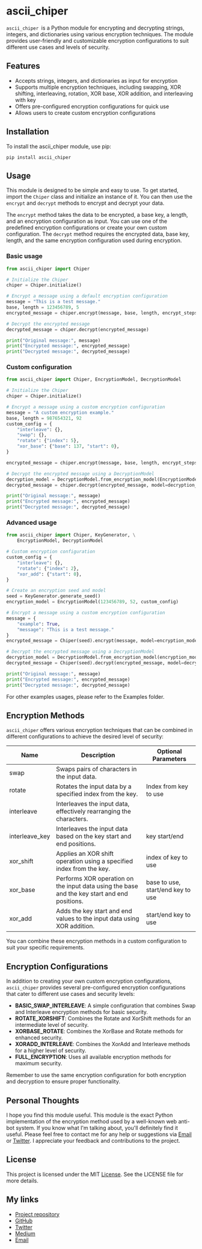 # ascii_chiper
`ascii_chiper `is a Python module for encrypting and decrypting strings, integers, and dictionaries using various encryption techniques. The module provides user-friendly and customizable encryption configurations to suit different use cases and levels of security.

## Features
- Accepts strings, integers, and dictionaries as input for encryption
- Supports multiple encryption techniques, including swapping, XOR shifting, interleaving, rotation, XOR base, XOR addition, and interleaving with key
- Offers pre-configured encryption configurations for quick use
- Allows users to create custom encryption configurations

## Installation
To install the ascii_chiper module, use pip: 
```
pip install ascii_chiper
```

## Usage

This module is designed to be simple and easy to use. To get started, import the `Chiper` class and initialize an instance of it. You can then use the `encrypt` and `decrypt` methods to encrypt and decrypt your data.

The `encrypt` method takes the data to be encrypted, a base key, a length, and an encryption configuration as input. You can use one of the predefined encryption configurations or create your own custom configuration. The `decrypt` method requires the encrypted data, base key, length, and the same encryption configuration used during encryption.

### Basic usage
```python
from ascii_chiper import Chiper

# Initialize the Chiper
chiper = Chiper.initialize()

# Encrypt a message using a default encryption configuration
message = "This is a test message."
base, length = 123456789, 5
encrypted_message = chiper.encrypt(message, base, length, encrypt_steps=Chiper.XORBASE_ROTATE)

# Decrypt the encrypted message
decrypted_message = chiper.decrypt(encrypted_message)

print("Original message:", message)
print("Encrypted message:", encrypted_message)
print("Decrypted message:", decrypted_message)
```

### Custom configuration
```python
from ascii_chiper import Chiper, EncryptionModel, DecryptionModel

# Initialize the Chiper
chiper = Chiper.initialize()

# Encrypt a message using a custom encryption configuration
message = "A custom encryption example."
base, length = 987654321, 92
custom_config = {
    "interleave": {},
    "swap": {},
    "rotate": {"index": 5},
    "xor_base": {"base": 137, "start": 0},
}

encrypted_message = chiper.encrypt(message, base, length, encrypt_steps=custom_config)

# Decrypt the encrypted message using a DecryptionModel
decryption_model = DecryptionModel.from_encryption_model(EncryptionModel(base, length, custom_config))
decrypted_message = chiper.decrypt(encrypted_message, model=decryption_model)

print("Original message:", message)
print("Encrypted message:", encrypted_message)
print("Decrypted message:", decrypted_message)
```

### Advanced usage
```python
from ascii_chiper import Chiper, KeyGenerator, \
    EncryptionModel, DecryptionModel

# Custom encryption configuration
custom_config = {
    "interleave": {},
    "rotate": {"index": 2},
    "xor_add": {"start": 0},
}

# Create an encryption seed and model
seed = KeyGenerator.generate_seed()
encryption_model = EncryptionModel(123456789, 52, custom_config)

# Encrypt a message using a custom encryption configuration
message = {
    "example": True,
    "message": "This is a test message."
}
encrypted_message = Chiper(seed).encrypt(message, model=encryption_model)

# Decrypt the encrypted message using a DecryptionModel
decryption_model = DecryptionModel.from_encryption_model(encryption_model)
decrypted_message = Chiper(seed).decrypt(encrypted_message, model=decryption_model)

print("Original message:", message)
print("Encrypted message:", encrypted_message)
print("Decrypted message:", decrypted_message)
```
For other examples usages, please refer to the Examples folder.

## Encryption Methods

`ascii_chiper` offers various encryption techniques that can be combined in different configurations to achieve the desired level of security:

| Name            | Description                                          | Optional Parameters                 |
|-----------------|------------------------------------------------------|-------------------------------------|
| swap            | Swaps pairs of characters in the input data.         |                                     |
| rotate          | Rotates the input data by a specified index from the key. | Index from key to use           |
| interleave      | Interleaves the input data, effectively rearranging the characters. |                             |
| interleave_key  | Interleaves the input data based on the key start and end positions. | key start/end                 |
| xor_shift       | Applies an XOR shift operation using a specified index from the key. | index of key to use           |
| xor_base        | Performs XOR operation on the input data using the base and the key start and end positions. | base to use, start/end key to use |
| xor_add         | Adds the key start and end values to the input data using XOR addition. | start/end key to use         |

You can combine these encryption methods in a custom configuration to suit your specific requirements.

## Encryption Configurations
In addition to creating your own custom encryption configurations, `ascii_chiper` provides several pre-configured encryption configurations that cater to different use cases and security levels:

- **BASIC_SWAP_INTERLEAVE**: A simple configuration that combines Swap and Interleave encryption methods for basic security.
- **ROTATE_XORSHIFT**: Combines the Rotate and XorShift methods for an intermediate level of security.
- **XORBASE_ROTATE**: Combines the XorBase and Rotate methods for enhanced security.
- **XORADD_INTERLEAVE**: Combines the XorAdd and Interleave methods for a higher level of security.
- **FULL_ENCRYPTION**: Uses all available encryption methods for maximum security.

Remember to use the same encryption configuration for both encryption and decryption to ensure proper functionality.

## Personal Thoughts

I hope you find this module useful. This module is the exact Python implementation of the encryption method used by a well-known web anti-bot system. If you know what I'm talking about, you'll definitely find it useful. 
Please feel free to contact me for any help or suggestions via [Email](mailto:glizzykingdreko@protonmail.com) or [Twitter](https://mobile.twitter.com/glizzykingdreko). I appreciate your feedback and contributions to the project.

## License
This project is licensed under the MIT [License](LICENSE). See the LICENSE file for more details.

## My links
- [Project repository](https://github.com/glizzykingdreko/ascii_chiper)
- [GitHub](https://github.com/glizzykingdreko)
- [Twitter](https://mobile.twitter.com/glizzykingdreko)
- [Medium](https://medium.com/@glizzykingdreko)
- [Email](mailto:glizzykingdreko@protonmail.com)
